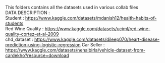This folders contains all the datasets used in various collab files <br>
DATA DESCRIPTION : <br>
Student : https://www.kaggle.com/datasets/mdanish12/health-habits-of-students <br>
Red Wine Quality : https://www.kaggle.com/datasets/uciml/red-wine-quality-cortez-et-al-2009 <br>
chd_dataset : https://www.kaggle.com/datasets/dileep070/heart-disease-prediction-using-logistic-regression
Car Seller : https://www.kaggle.com/datasets/nehalbirla/vehicle-dataset-from-cardekho?resource=download
